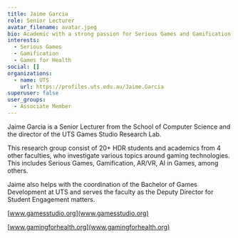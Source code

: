 ```yaml
---
title: Jaime Garcia
role: Senior Lecturer
avatar_filename: avatar.jpeg
bio: Academic with a strong passion for Serious Games and Gamification.
interests:
  - Serious Games
  - Gamification
  - Games for Health
social: []
organizations:
  - name: UTS
    url: https://profiles.uts.edu.au/Jaime.Garcia
superuser: false
user_groups:
  - Associate Member
---
```

Jaime Garcia is a Senior Lecturer from the School of Computer Science and the director of the UTS Games Studio Research Lab.

This research group consist of 20+ HDR students and academics from 4 other faculties, who investigate various topics around gaming technologies. This includes Serious Games, Gamification, AR/VR, AI in Games, among others.

Jaime also helps with the coordination of the Bachelor of Games Development at UTS and serves the faculty as the Deputy Director for Student Engagement matters.

[www.gamesstudio.org](www.gamesstudio.org)

[www.gamingforhealth.org](www.gamingforhealth.org)
